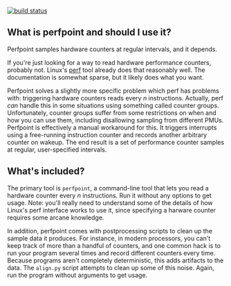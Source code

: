 [![build status](https://api.travis-ci.org/rdadolf/perfpoint.svg?branch=master)](https://travis-ci.org/rdadolf/perfpoint)

## What is perfpoint and should I use it?

Perfpoint samples hardware counters at regular intervals, and it depends.

If you're just looking for a way to read hardware performance counters, probably not. Linux's [perf](https://perf.wiki.kernel.org/index.php/Main_Page) tool already does that reasonably well. The documentation is somewhat sparse, but it likely does what you want.

Perfpoint solves a slightly more specific problem which perf has problems with: triggering hardware counters reads every *n* instructions. Actually, perf *can* handle this in some situations using something called counter groups. Unfortunately, counter groups suffer from some restrictions on when and how you can use them, including disallowing sampling from different PMUs. Perfpoint is effectively a manual workaround for this. It triggers interrupts using a free-running instruction counter and records another arbitrary counter on wakeup. The end result is a set of performance counter samples at regular, user-specified intervals.

## What's included?

The primary tool is `perfpoint`, a command-line tool that lets you read a hardware counter every *n* instructions. Run it without any options to get usage. Note: you'll really need to understand some of the details of how Linux's perf interface works to use it, since specifying a harware counter requires some arcane knowledge.

In addition, perfpoint comes with postprocessing scripts to clean up the sample data it produces. For instance, in modern processors, you can't keep track of more than a handful of counters, and one common hack is to run your program several times and record different counters every time. Because programs aren't completely deterministic, this adds artifacts to the data. The `align.py` script attempts to clean up some of this noise. Again, run the program without arguments to get usage.
